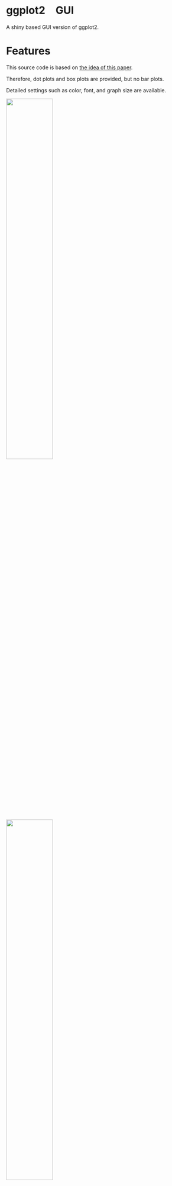 # ggplot2　GUI

A shiny based GUI version of ggplot2.

# Features

This source code is based on [the idea of this paper](https://www.ahajournals.org/doi/full/10.1161/CIRCULATIONAHA.118.037777).

Therefore, dot plots and box plots are provided, but no bar plots.

Detailed settings such as color, font, and graph size are available.


<img src="https://user-images.githubusercontent.com/60542816/139782310-db2d0282-ab8c-46c5-a68a-a43b2f01cee4.png" width="50%" height="50%"> 
<img src="https://user-images.githubusercontent.com/60542816/139782345-d69d8e7a-3a04-4177-8c0e-9f320fc843f6.png" width="50%" height="50%">


There is an optional feature to bookmark and restore various values. This saves you from having to set the values again and again.

 - Bookmark them in the Options tab and save them in an RDS file.

 - When you restore, upload that RDS file. Due to specifications, you have to upload the data file after restoring the configuration.

# Requirement

R.studio is 2021.09.0+351, R is 4.1.1.

The data file can be a CSV file or an xlsx file.

Also, the first row should have a data label and be a long vertical data array. A sample data is attached. Please check it out.

# Setting

Install the missing libraries.

Create a folder in C:\Users\your user name\Documents\R and store each R file and www.

Start Rstudio and double-click the downloaded R file in the lower right window.

Click ▶ Run App.



# ggplot2_GUI

ggplot2をshinyベースでGUI化したものです。

# Features

このソースコードは[この論文の考え](https://www.ahajournals.org/doi/full/10.1161/CIRCULATIONAHA.118.037777)のもと、作成されています。

したがって、ドットプロットおよび箱ひげ図が用意されていますが、棒グラフはありません。

色やフォント、グラフのサイズなど細かい設定を用意しています。

さまざまな値をブックマークし、復元するオプション機能があります。これによって、なんども値の設定をせずに済みます。

 - 1.オプションタブでブックマースし、RDSファイルで保存します。

 - 2.復元する際、そのRDSファイルをアップロードします。仕様上、設定を復元したあとにデータファイルをアップロードしなければなりません。

# Requirement

R.studioは2021.09.0+351、Rは4.1.1です。

データファイルはCSVファイルか、xlsxファイルが対応しています。

また、最初の行には、データラベルをつけ、縦に長いデータ配列にする必要があります。サンプルデータをつけています。ご確認ください。

# Setting

不足しているライブラリーをインストールする。

C:\Users\your user name\Documents\Rにフォルダを作成し、各Rファイルとｗｗｗを収納する。

Rstudioを起動し、右下のウィンドウからダウンロードしたRファイルをダブルクリックする。

▶Run App をクリックする。

# Author

作成情報を列挙する

* 伏見駿亮(Fushimi Shunsuke)
* Kyoto U
* f.shunsuke0402@gmail.com

# License
ライセンスを明示する

[MIT license](https://en.wikipedia.org/wiki/MIT_License).
